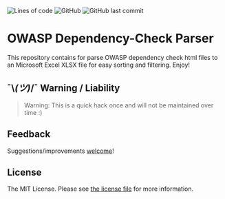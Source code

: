 ![Lines of code](https://img.shields.io/tokei/lines/github/HansJoakimPersson/OWASP_Parser)
![GitHub](https://img.shields.io/github/license/HansJoakimPersson/OWASP_Parser)
![GitHub last commit](https://img.shields.io/github/last-commit/HansJoakimPersson/OWASP_Parser)

# OWASP Dependency-Check Parser

This repository contains for parse OWASP dependency check html files to an Microsoft Excel XLSX file for easy sorting and filtering. Enjoy!

## ¯\\_(ツ)_/¯ Warning / Liability
> Warning:
This is a quick hack once and will not be maintained over time :)

## Feedback

Suggestions/improvements
[welcome](https://github.com/HansJoakimPersson/dotfiles/issues)!

## License

The MIT License. Please see [the license file](LICENSE) for more information.
